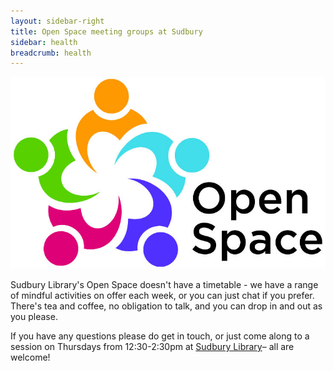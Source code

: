 ```yaml
---
layout: sidebar-right
title: Open Space meeting groups at Sudbury
sidebar: health
breadcrumb: health
---
```


![Open Space logo](/images/featured/featured-open-space-logo.jpg)

Sudbury Library's Open Space doesn't have a timetable - we have a range of mindful activities on offer each week, or you can just chat if you prefer. There's tea and coffee, no obligation to talk, and you can drop in and out as you please.

If you have any questions please do get in touch, or just come along to a session on Thursdays from 12:30-2:30pm at [Sudbury Library](/libraries/sudbury-library/)&#8211; all are welcome!
